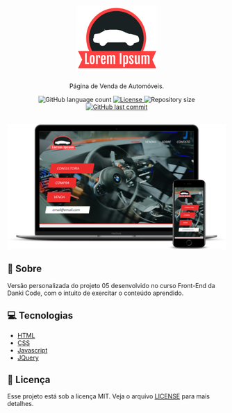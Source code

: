 <h1 align="center">
  <img src="images/logo.png" alt="logo" >
</h1>

<p align="center">Página de Venda de Automóveis.</p>

<p align="center">
  <img alt="GitHub language count" src="https://img.shields.io/github/languages/count/martins-rafael/lorem-ipsum-veiculos?color=%2304D361">
  <a href="https://opensource.org/licenses/MIT">
    <img alt="License" src="https://img.shields.io/badge/license-MIT-eb2d2d">
  </a>
  <img alt="Repository size" src="https://img.shields.io/github/repo-size/martins-rafael/lorem-ipsum-veiculos">
  <a href="https://github.com/martins-rafael/lorem-ipsum-veiculos/commits/master">
    <img alt="GitHub last commit" src="https://img.shields.io/github/last-commit/martins-rafael/lorem-ipsum-veiculos">
  </a>
</p>

<br>

<div align="center">
  <img src="screenshot.png" alt="screenshot" >
</div>

## :red_car: Sobre

Versão personalizada do projeto 05 desenvolvido no curso Front-End da Danki Code, com o intuito de exercitar o conteúdo aprendido.

## :computer: Tecnologias
- [HTML](https://devdocs.io/html/)
- [CSS](https://devdocs.io/css/)
- [Javascript](https://devdocs.io/javascript/)
- [JQuery](https://jquery.com/)

## :memo: Licença

Esse projeto está sob a licença MIT. Veja o arquivo [LICENSE](/LICENSE) para mais detalhes.
